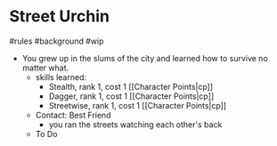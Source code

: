 # Street Urchin
#rules #background #wip 

- You grew up in the slums of the city and learned how to survive no matter what.
	- skills learned:
		- Stealth, rank 1, cost 1 [[Character Points|cp]]
		- Dagger, rank 1, cost 1 [[Character Points|cp]]
		- Streetwise, rank 1, cost 1 [[Character Points|cp]]
	- Contact: Best Friend
		- you ran the streets watching each other's back
	-  To Do